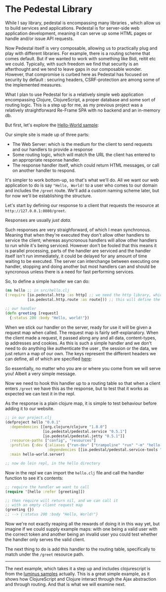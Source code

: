 # The Pedestal Library

While I say library, pedestal is encompassing many libraries , which allow us to build services and applications. Pedestal is for server-side web application development, meaning it can serve up some HTML pages or handle and/or issue API requests. 

Now Pedestal itself is very composable, allowing us to practically plug and play with different libraries. For example, there is a routing scheme that comes default. But if we wanted to work with something like Bidi, reitit etc we could. Typically, with such freedom we find that security is an afterthought and we tend to leave gaps in our composable wonder. However, that compromise is curbed here as Pedestal has focused on security by default : securing headers, CSRF-protection are among some of the implemented measures. 

What I plan to use Pedestal for is a relatively simple web application encompassing Clojure, ClojureScript, a proper database and some sort of routing logic. This is a step up for me, as my previous project was a relatively straightforward Re-Frame SPA with no backend and an in-memory db. 

But first, let's explore the [Hello-World sample](https://github.com/pedestal/pedestal/tree/master/samples/hello-world):

Our simple site is made up of three parts:

  - The Web Server: which is the medium for the client to send requests and our handlers to provide a response
  - Some routing logic, which will match the URL the client has entered to an appropriate response handler.
  - The response handler itself, which could return HTML messages, or call on another handler to respond.
  
It's simpler to work bottom-up, so that's what we'll do. All we want our web application to do is say `"Hello, World!` to a user who comes to our domain and includes the `/greet` route. We'll add a custom naming scheme later, but for now we'll be establishing the structure. 

Let's start by defining our response to a client that requests the resource at `http://127.0.0.1:8080/greet`. 

Responses are usually *just data*.

Such responses are very straighforward, of which I mean synchronous. Meaning that when they're executed they don't allow other handlers to service the client; whereas asyncronous handlers will allow other handlers to run while it's being serviced. However don't be fooled that this means it is parallel processing, parts of the handler are serviced and the handler itself isn't run immediately, it could be delayed for any amount of time waiting to be executed. The server can interchange between executing one handler, stopping and doing another but most handlers can and should be syncronous unless there is a need for fast performing services.

So, to define a simple handler we can do:

  ```Clojure
  (ns hello ;; in src/hello.clj                                       
  (:require [io.pedestal.http :as http] ;; we need the http library, which will setup the server          
            [io.pedestal.http.route :as route])) ;; this will define the site's routing
            
  ;; our handler           
  (defn greeting [request]
    {:status 200 :body "Hello, world!"})
  ```

When we stick our handler on the server, ready for use it will be given a request map when called. The request map is fairly self-explanatory. When the client made a request, it passed along any and all data, content-types, ip addresses and cookies. As this is such a simple handler and we don't need to do anything like authenticate the user , the session or the data, we just return a map of our own. The keys represent the different headers we can define, all of which are specified [here](http://pedestal.io/reference/response-map):

So essentially, no matter who you are or where you come from we will serve you! Albeit a very simple message.

Now we need to hook this handler up to a routing table so that when a client enters `/greet` we have this as the response, but to test that it works as expected we can test it in the repl.

As the response is a plain clojure map, it is simple to test behaviour before adding it to our website.

  ```Clojure
  ;; in our project.clj
  (defproject hello "0.0.1"
    :dependencies [[org.clojure/clojure "1.8.0"]
                   [io.pedestal/pedestal.service "0.5.1"]
                   [io.pedestal/pedestal.jetty "0.5.1"]]
    :resource-paths ["config", "resources"]
    :profiles {:dev {:aliases {"run-dev" ["trampoline" "run" "-m" "hello-world.server/run-dev"]}
                     :dependencies [[io.pedestal/pedestal.service-tools "0.5.1"]]}}
    :main hello-world.server)
  
  ;; now do lein repl, in the hello directory
  ```
  
Now in the repl we can import the `hello.clj` file and call the handler function to see it's contents:

  ```Clojure
  ;; require the handler we want to call
  (require '[hello :refer [greeting]])

  ;; then require will return nil, and we can call it
  ;; with an empty client request map
  (greeting {})
  ;; --> {:status 200 :body "Hello, World!"}
```
Now we're not exactly reaping all the rewards of doing it in this way yet, but imagine if we could supply example maps: with one being a valid user with the correct token and another being an invalid user you could test whether the handler only serves the valid client. 

The next thing to do is add this handler to the routing table, specifically to match under the `/greet` resource path. 

------------------------------------------------

The next example, which takes it a step up and includes clojurescript is from the [luminus samples](https://github.com/luminus-framework/examples/tree/master/guestbook-cljs) actually. This is a great simple example, as it shows how ClojureScript and Clojure interact through the Ajax abstraction and through routing. And that is what we will examine next.
